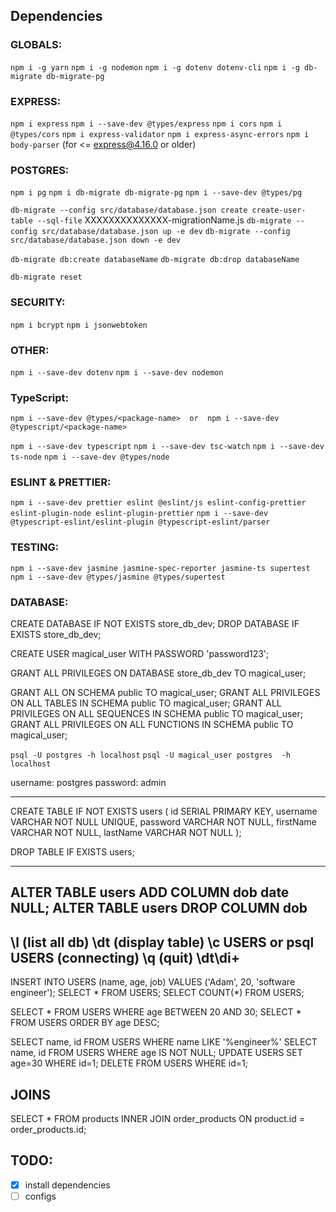 ## Dependencies


### GLOBALS:
`npm i -g yarn`
`npm i -g nodemon`
`npm i -g dotenv dotenv-cli`
`npm i -g db-migrate db-migrate-pg`

### EXPRESS:
`npm i express`
`npm i --save-dev @types/express`
`npm i cors`
`npm i @types/cors`
`npm i express-validator`
`npm i express-async-errors`
`npm i body-parser` (for <= express@4.16.0 or older)


### POSTGRES:
`npm i pg`
`npm i db-migrate db-migrate-pg`
`npm i --save-dev @types/pg`

`db-migrate --config src/database/database.json create create-user-table --sql-file`  XXXXXXXXXXXXXX-migrationName.js
`db-migrate --config src/database/database.json up -e dev`
`db-migrate --config src/database/database.json down -e dev`

`db-migrate db:create databaseName`
`db-migrate db:drop databaseName`

`db-migrate reset`

### SECURITY:
`npm i bcrypt`
`npm i jsonwebtoken`

### OTHER:
`npm i --save-dev dotenv`
`npm i --save-dev nodemon`

### TypeScript:

`npm i --save-dev @types/<package-name>  or  npm i --save-dev @typescript/<package-name>`

`npm i --save-dev typescript`
`npm i --save-dev tsc-watch`
`npm i --save-dev ts-node`
`npm i --save-dev @types/node`

### ESLINT & PRETTIER:

`npm i --save-dev prettier eslint @eslint/js eslint-config-prettier eslint-plugin-node eslint-plugin-prettier`
`npm i --save-dev @typescript-eslint/eslint-plugin @typescript-eslint/parser`

### TESTING:

`npm i --save-dev jasmine jasmine-spec-reporter jasmine-ts supertest`
`npm i --save-dev @types/jasmine @types/supertest`

### DATABASE:

CREATE DATABASE IF NOT EXISTS store_db_dev;
DROP DATABASE IF EXISTS store_db_dev;


CREATE USER magical_user WITH PASSWORD 'password123';

GRANT ALL PRIVILEGES ON DATABASE store_db_dev TO magical_user;

GRANT ALL ON SCHEMA public TO magical_user; 
GRANT ALL PRIVILEGES ON ALL TABLES IN SCHEMA public TO magical_user; 
GRANT ALL PRIVILEGES ON ALL SEQUENCES IN SCHEMA public TO magical_user; 
GRANT ALL PRIVILEGES ON ALL FUNCTIONS IN SCHEMA public TO magical_user; 


`psql -U postgres -h localhost`
`psql -U magical_user postgres  -h localhost`

username: postgres
password: admin

----------------------
CREATE TABLE IF NOT EXISTS users (
    id SERIAL PRIMARY KEY, 
    username VARCHAR NOT NULL UNIQUE,
    password VARCHAR NOT NULL,
    firstName VARCHAR NOT NULL,
    lastName VARCHAR NOT NULL
);

DROP TABLE IF EXISTS users;

----------------------
ALTER TABLE users ADD COLUMN dob date NULL;
ALTER TABLE users DROP COLUMN dob
----------------------
\l           (list all db)
\dt                                       (display table)
\c USERS  or psql  USERS     (connecting)
\q                                        (quit)
\dt\di+
---------------------
INSERT INTO USERS (name, age, job) VALUES ('Adam', 20, 'software engineer');
SELECT * FROM USERS;
SELECT COUNT(*) FROM USERS;

SELECT * FROM USERS WHERE age BETWEEN 20 AND 30;
SELECT * FROM USERS ORDER BY age DESC; 

SELECT name, id FROM USERS WHERE name LIKE '%engineer%'
SELECT name, id FROM USERS WHERE age IS NOT NULL;
UPDATE USERS SET age=30 WHERE id=1;
DELETE FROM USERS WHERE id=1;

JOINS
-----
SELECT * FROM products INNER JOIN order_products ON product.id = order_products.id;

## TODO:

-   [x] install dependencies
-   [ ] configs
